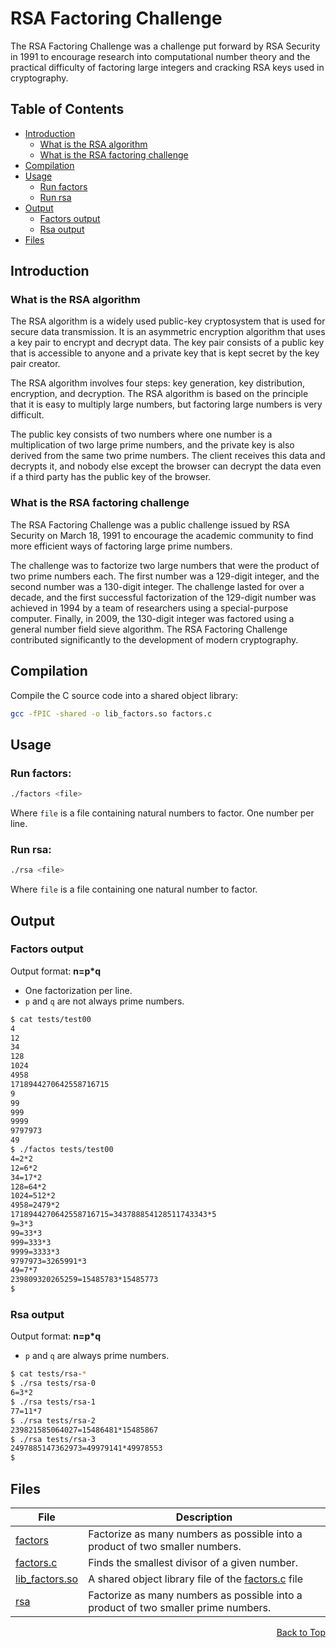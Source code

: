 <a name="readme-top"></a>

# RSA Factoring Challenge
The RSA Factoring Challenge was a challenge put forward by RSA Security in 1991 to encourage research into computational number theory and the practical difficulty of factoring large integers and cracking RSA keys used in cryptography.

## Table of Contents
- [Introduction](#introduction)
  - [What is the RSA algorithm](#What-is-the-RSA-algorithm)
  - [What is the RSA factoring challenge](#What-is-the-RSA-factoring-challenge)
- [Compilation](#compilation)
- [Usage](#usage)
  - [Run factors](#run-factors)
  - [Run rsa](#run-rsa)
- [Output](#output)
  - [Factors output](#factors-output)
  - [Rsa output](#rsa-output)
- [Files](#files)

## Introduction

### What is the RSA algorithm
The RSA algorithm is a widely used public-key cryptosystem that is used for secure data transmission. It is an asymmetric encryption algorithm that uses a key pair to encrypt and decrypt data. The key pair consists of a public key that is accessible to anyone and a private key that is kept secret by the key pair creator.

The RSA algorithm involves four steps: key generation, key distribution, encryption, and decryption. The RSA algorithm is based on the principle that it is easy to multiply large numbers, but factoring large numbers is very difficult.

The public key consists of two numbers where one number is a multiplication of two large prime numbers, and the private key is also derived from the same two prime numbers. The client receives this data and decrypts it, and nobody else except the browser can decrypt the data even if a third party has the public key of the browser.

### What is the RSA factoring challenge
The RSA Factoring Challenge was a public challenge issued by RSA Security on March 18, 1991 to encourage the academic community to find more efficient ways of factoring large prime numbers.

The challenge was to factorize two large numbers that were the product of two prime numbers each. The first number was a 129-digit integer, and the second number was a 130-digit integer. The challenge lasted for over a decade, and the first successful factorization of the 129-digit number was achieved in 1994 by a team of researchers using a special-purpose computer. Finally, in 2009, the 130-digit integer was factored using a general number field sieve algorithm. The RSA Factoring Challenge contributed significantly to the development of modern cryptography.

## Compilation
Compile the C source code into a shared object library:

```bash
gcc -fPIC -shared -o lib_factors.so factors.c
```

## Usage

### Run factors:

```bash
./factors <file>
```

Where `file` is a file containing natural numbers to factor.
One number per line.

### Run rsa:

```bash
./rsa <file>
```

Where `file` is a file containing one natural number to factor.

## Output

### Factors output

Output format: **n=p*q**
- One factorization per line.
- `p` and `q` are not always prime numbers.

```bash
$ cat tests/test00
4
12
34
128
1024
4958
1718944270642558716715
9
99
999
9999
9797973
49
$ ./factos tests/test00
4=2*2
12=6*2
34=17*2
128=64*2
1024=512*2
4958=2479*2
1718944270642558716715=343788854128511743343*5
9=3*3
99=33*3
999=333*3
9999=3333*3
9797973=3265991*3
49=7*7
239809320265259=15485783*15485773
$
```

### Rsa output

Output format: **n=p*q**
- `p` and `q` are always prime numbers.

```bash
$ cat tests/rsa-*
$ ./rsa tests/rsa-0
6=3*2
$ ./rsa tests/rsa-1
77=11*7
$ ./rsa tests/rsa-2
239821585064027=15486481*15485867
$ ./rsa tests/rsa-3
2497885147362973=49979141*49978553
$
```

## Files
|File|Description|
|---|---|
|[factors](factors)|Factorize as many numbers as possible into a product of two smaller numbers.|
|[factors.c](factors.c)|Finds the smallest divisor of a given number.|
|[lib_factors.so](lib_factors.so)|A shared object library file of the [factors.c](factors.c) file|
|[rsa](rsa)|Factorize as many numbers as possible into a product of two smaller prime numbers.|

<p align="right"><a href="#readme-top">Back to Top</a></p>

